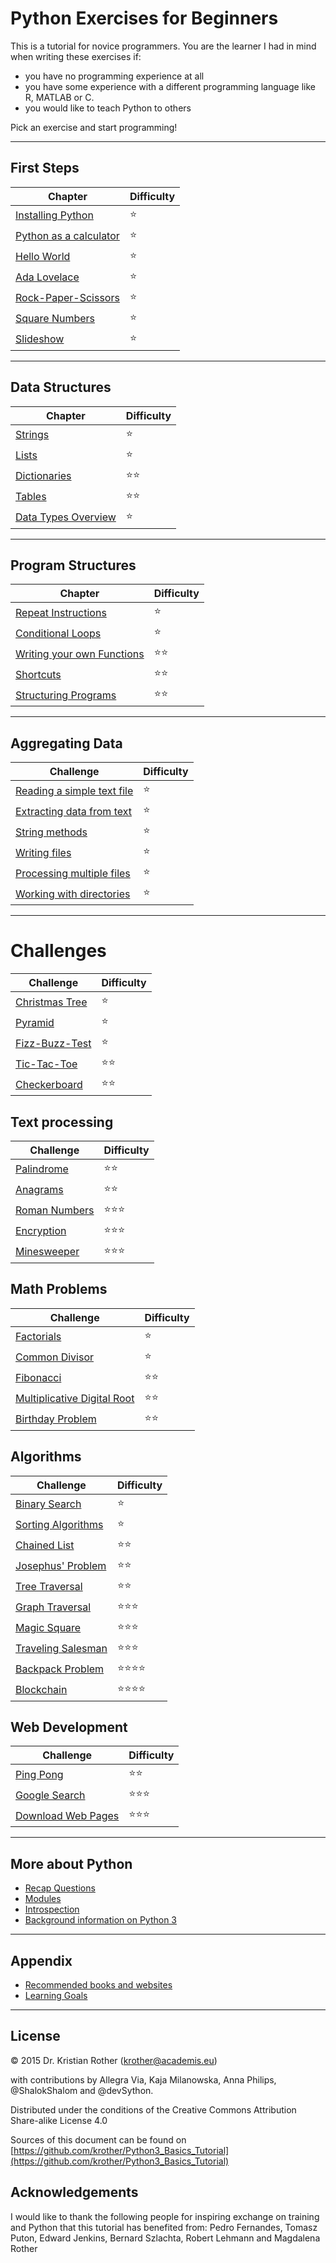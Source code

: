 
# Python Exercises for Beginners

This is a tutorial for novice programmers. You are the learner I had in mind when writing these exercises if:

* you have no programming experience at all
* you have some experience with a different programming language like R, MATLAB or C.
* you would like to teach Python to others

Pick an exercise and start programming!

----

## First Steps

| Chapter | Difficulty |
|-----------|---------------|
| [Installing Python](first_steps/installing_python.md) | ⭐ |
| [Python as a calculator](first_steps/python_shell.md) | ⭐ |
| [Hello World](first_steps/hello.md) | ⭐ |
| [Ada Lovelace](first_steps/type_conversions.md) | ⭐ |
| [Rock-Paper-Scissors](first_steps/rock_paper_scissors.md) | ⭐ |
| [Square Numbers](first_steps/for.md) | ⭐ |
| [Slideshow](first_steps/slideshow.md) | ⭐ |

----

## Data Structures

| Chapter | Difficulty |
|-----------|---------------|
| [Strings](data_structures/strings.md) | ⭐ |
| [Lists](data_structures/lists.md) | ⭐ |
| [Dictionaries](data_structures/dictionaries.md) | ⭐⭐ |
| [Tables](data_structures/tables.md) | ⭐⭐ |
| [Data Types Overview](data_structures/data_types.md) | ⭐ |

----

## Program Structures

| Chapter | Difficulty |
|-----------|---------------|
| [Repeat Instructions](structure/for_loops.md) | ⭐ |
| [Conditional Loops](structure/while.md) | ⭐ |
| [Writing your own Functions](structure/functions.md) | ⭐⭐ |
| [Shortcuts](structure/builtin_functions.md) | ⭐⭐ |
| [Structuring Programs](structure/modules.md) | ⭐⭐ |

----

## Aggregating Data

| Challenge | Difficulty |
|-----------|---------------|
| [Reading a simple text file](reading_data/readfile.md) | ⭐ |
| [Extracting data from text](reading_data/parsing.md) | ⭐ |
| [String methods](reading_data/string_methods.md) | ⭐ |
| [Writing files](reading_data/writing_files.md) | ⭐ |
| [Processing multiple files](reading_data/multiple_files.md) | ⭐ |
| [Working with directories](reading_data/os.md) | ⭐ |

----

# Challenges

| Challenge | Difficulty |
|-----------|---------------|
| [Christmas Tree](challenges/ctree.md) | ⭐ |
| [Pyramid](challenges/pyramid.md) | ⭐ |
| [Fizz-Buzz-Test](challenges/fizzbuzz.md) | ⭐ |
| [Tic-Tac-Toe](challenges/tictac.md) | ⭐⭐ |
| [Checkerboard](challenges/checker.md) | ⭐⭐ |

## Text processing

| Challenge | Difficulty    |
|-----------|---------------|
| [Palindrome](challenges/palindrome.md) | ⭐⭐ |
| [Anagrams](challenges/anagrams.md) | ⭐⭐ |
| [Roman Numbers](challenges/roman.md) | ⭐⭐⭐ |
| [Encryption](challenges/encrypt.md) | ⭐⭐⭐ |
| [Minesweeper](challenges/minesweeper.md) | ⭐⭐⭐ |

## Math Problems

| Challenge | Difficulty |
|-----------|---------------|
| [Factorials](challenges/factorials.md) | ⭐ |
| [Common Divisor](challenges/ggt.md) | ⭐ |
| [Fibonacci](challenges/fibonacci.md) | ⭐⭐ |
| [Multiplicative Digital Root](challenges/querprodukt.md) | ⭐⭐ |
| [Birthday Problem](challenges/birthdays.md) | ⭐⭐ |

## Algorithms

| Challenge | Difficulty |
|-----------|---------------|
| [Binary Search](algorithms/binary_search.md) | ⭐ |
| [Sorting Algorithms](algorithms/sorting.md) | ⭐ |
| [Chained List](algorithms/chained_list.md) | ⭐⭐ |
| [Josephus' Problem](algorithms/josephus.md) | ⭐⭐ |
| [Tree Traversal](algorithms/tree_traversal.md) | ⭐⭐ |
| [Graph Traversal](algorithms/graph_traversal.md) | ⭐⭐⭐ |
| [Magic Square](algorithms/magic_square.md) | ⭐⭐⭐ |
| [Traveling Salesman](algorithms/tsp.md) | ⭐⭐⭐ |
| [Backpack Problem](algorithms/backpack_problem.md) | ⭐⭐⭐⭐ |
| [Blockchain](algorithms/blockchain.md) | ⭐⭐⭐⭐ |

## Web Development

| Challenge | Difficulty |
|-----------|---------------|
| [Ping Pong](web/pingpong.md) | ⭐⭐ |
| [Google Search](web/google.md) | ⭐⭐⭐ |
| [Download Web Pages](web/webrecherche.md) | ⭐⭐⭐ |

----

## More about Python

* [Recap Questions](recap.md)
* [Modules](structure/modules.md)
* [Introspection](structure/introspection.md)
* [Background information on Python 3](appendix/background_info.md)

----

## Appendix

* [Recommended books and websites](appendix/links.md)
* [Learning Goals](appendix/goals.md)

----


## License

© 2015 Dr. Kristian Rother (krother@academis.eu)

with contributions by Allegra Via, Kaja Milanowska, Anna Philips, @ShalokShalom and @devSython.

Distributed under the conditions of the Creative Commons Attribution Share-alike License 4.0

Sources of this document can be found on [https://github.com/krother/Python3_Basics_Tutorial](https://github.com/krother/Python3_Basics_Tutorial)

## Acknowledgements

I would like to thank the following people for inspiring exchange on training and Python that this tutorial has benefited from: Pedro Fernandes, Tomasz Puton, Edward Jenkins, Bernard Szlachta, Robert Lehmann and Magdalena Rother
